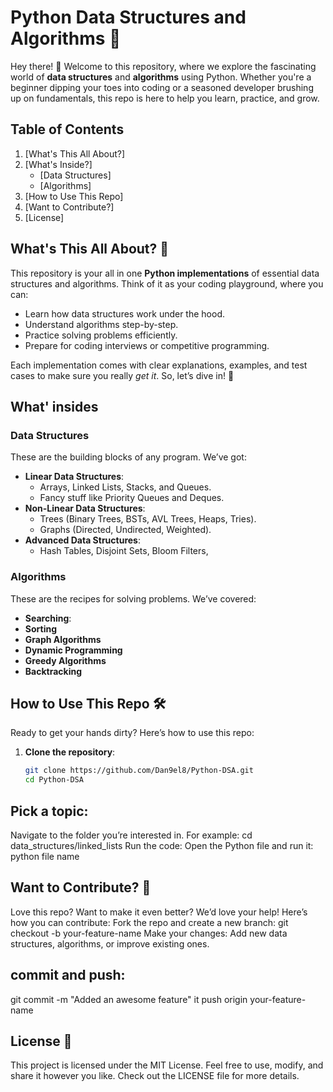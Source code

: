 # Python Data Structures and Algorithms 🐍
Hey there! 👋 Welcome to this repository, where we explore the fascinating world of **data structures** and **algorithms** using Python. Whether you're a beginner dipping your toes into coding or a seasoned developer brushing up on fundamentals, this repo is here to help you learn, practice, and grow.

## Table of Contents

1. [What's This All About?]
2. [What's Inside?]
   - [Data Structures]
   - [Algorithms]
3. [How to Use This Repo]
4. [Want to Contribute?]
5. [License]


## What's This All About? 🤔

This repository is your all in one **Python implementations** of essential data structures and algorithms. Think of it as your coding playground, where you can:
- Learn how data structures work under the hood.
- Understand algorithms step-by-step.
- Practice solving problems efficiently.
- Prepare for coding interviews or competitive programming.

Each implementation comes with clear explanations, examples, and test cases to make sure you really *get it*. So, let’s dive in! 🚀

## What' insides
### Data Structures

These are the building blocks of any program. We’ve got:

- **Linear Data Structures**:
  - Arrays, Linked Lists, Stacks, and Queues.
  - Fancy stuff like Priority Queues and Deques.
- **Non-Linear Data Structures**:
  - Trees (Binary Trees, BSTs, AVL Trees, Heaps, Tries).
  - Graphs (Directed, Undirected, Weighted).
- **Advanced Data Structures**:
  - Hash Tables, Disjoint Sets, Bloom Filters,

### Algorithms

These are the recipes for solving problems. We’ve covered:

- **Searching**: 
- **Sorting**
- **Graph Algorithms**
- **Dynamic Programming**
- **Greedy Algorithms**
- **Backtracking**



## How to Use This Repo 🛠️

Ready to get your hands dirty? Here’s how to use this repo:

1. **Clone the repository**:
   ```bash
   git clone https://github.com/Dan9el8/Python-DSA.git
   cd Python-DSA

  ## Pick a topic:
Navigate to the folder you’re interested in. For example:
cd data_structures/linked_lists
Run the code:
Open the Python file and run it: python file name

## Want to Contribute? 🙌
Love this repo? Want to make it even better? We’d love your help! Here’s how you can contribute:
Fork the repo and create a new branch:
git checkout -b your-feature-name
Make your changes:
Add new data structures, algorithms, or improve existing ones.

## commit and push:
git commit -m "Added an awesome feature"
it push origin your-feature-name

## License 📜
This project is licensed under the MIT License. Feel free to use, modify, and share it however you like. Check out the LICENSE file for more details.
